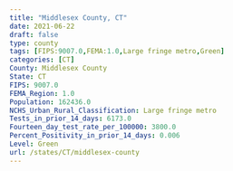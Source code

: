 ```yaml
---
title: "Middlesex County, CT"
date: 2021-06-22
draft: false
type: county
tags: [FIPS:9007.0,FEMA:1.0,Large fringe metro,Green]
categories: [CT]
County: Middlesex County
State: CT
FIPS: 9007.0
FEMA_Region: 1.0
Population: 162436.0
NCHS_Urban_Rural_Classification: Large fringe metro
Tests_in_prior_14_days: 6173.0
Fourteen_day_test_rate_per_100000: 3800.0
Percent_Positivity_in_prior_14_days: 0.006
Level: Green
url: /states/CT/middlesex-county
---
```




